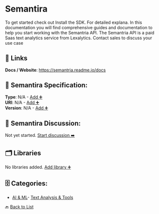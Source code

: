 # Semantira

To get started check out Install the SDK. For detailed explana. In this documentation you will find comprehensive guides and documentation to help you start working with the Semantria API. The Semantria API is a paid Saas text analytics service from Lexalytics. Contact sales to discuss your use case

##  🔗 Links
**Docs / Website**: https://semantria.readme.io/docs

## 🧬 Semantira Specification:
**Type**: N/A - [Add ➕](https://github.com/apis-list/apis-list/edit/main/apis/semantira/semantira.yaml)  
**URI**: N/A - [Add ➕](https://github.com/apis-list/apis-list/edit/main/apis/semantira/semantira.yaml)  
**Version**: N/A - [Add ➕](https://github.com/apis-list/apis-list/edit/main/apis/semantira/semantira.yaml)

## 💬 Semantira Discussion:
Not yet started. [Start discussion ➡️](https://github.com/apis-list/apis-list/discussions/new)

## 🗂️ Libraries

No libraries added. [Add library ➕](https://github.com/apis-list/apis-list/edit/main/apis/semantira/semantira.yaml)    


## 🗄️ Categories:
- [AI & ML](https://github.com/apis-list/apis-list#ai--ml-)- [Text Analysis & Tools](https://github.com/apis-list/apis-list#text-analysis--tools-)

🔙  [Back to List](https://github.com/apis-list/apis-list)
